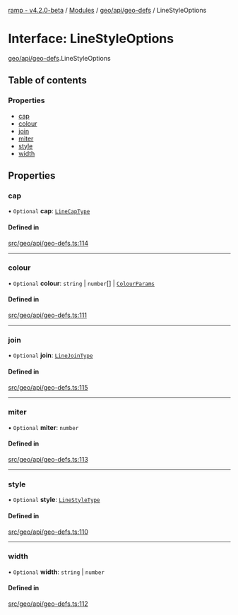 [ramp - v4.2.0-beta](../README.md) / [Modules](../modules.md) / [geo/api/geo-defs](../modules/geo_api_geo_defs.md) / LineStyleOptions

# Interface: LineStyleOptions

[geo/api/geo-defs](../modules/geo_api_geo_defs.md).LineStyleOptions

## Table of contents

### Properties

- [cap](geo_api_geo_defs.LineStyleOptions.md#cap)
- [colour](geo_api_geo_defs.LineStyleOptions.md#colour)
- [join](geo_api_geo_defs.LineStyleOptions.md#join)
- [miter](geo_api_geo_defs.LineStyleOptions.md#miter)
- [style](geo_api_geo_defs.LineStyleOptions.md#style)
- [width](geo_api_geo_defs.LineStyleOptions.md#width)

## Properties

### cap

• `Optional` **cap**: [`LineCapType`](../enums/geo_api_geo_defs.LineCapType.md)

#### Defined in

[src/geo/api/geo-defs.ts:114](https://github.com/sharvenp/ramp4-docs/blob/c6cdb39/src/geo/api/geo-defs.ts#L114)

___

### colour

• `Optional` **colour**: `string` \| `number`[] \| [`ColourParams`](geo_api_geo_defs.ColourParams.md)

#### Defined in

[src/geo/api/geo-defs.ts:111](https://github.com/sharvenp/ramp4-docs/blob/c6cdb39/src/geo/api/geo-defs.ts#L111)

___

### join

• `Optional` **join**: [`LineJoinType`](../enums/geo_api_geo_defs.LineJoinType.md)

#### Defined in

[src/geo/api/geo-defs.ts:115](https://github.com/sharvenp/ramp4-docs/blob/c6cdb39/src/geo/api/geo-defs.ts#L115)

___

### miter

• `Optional` **miter**: `number`

#### Defined in

[src/geo/api/geo-defs.ts:113](https://github.com/sharvenp/ramp4-docs/blob/c6cdb39/src/geo/api/geo-defs.ts#L113)

___

### style

• `Optional` **style**: [`LineStyleType`](../enums/geo_api_geo_defs.LineStyleType.md)

#### Defined in

[src/geo/api/geo-defs.ts:110](https://github.com/sharvenp/ramp4-docs/blob/c6cdb39/src/geo/api/geo-defs.ts#L110)

___

### width

• `Optional` **width**: `string` \| `number`

#### Defined in

[src/geo/api/geo-defs.ts:112](https://github.com/sharvenp/ramp4-docs/blob/c6cdb39/src/geo/api/geo-defs.ts#L112)
